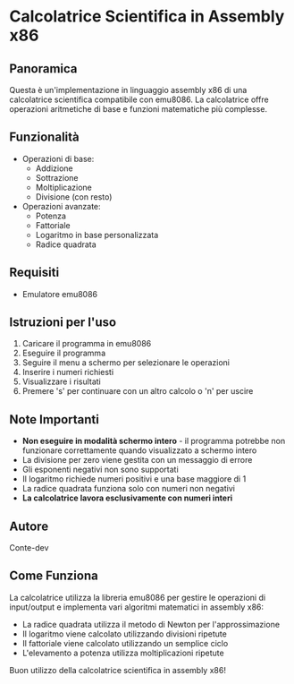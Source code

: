 # Calcolatrice Scientifica in Assembly x86

## Panoramica
Questa è un'implementazione in linguaggio assembly x86 di una calcolatrice scientifica compatibile con emu8086. La calcolatrice offre operazioni aritmetiche di base e funzioni matematiche più complesse.

## Funzionalità
- Operazioni di base:
  - Addizione
  - Sottrazione
  - Moltiplicazione
  - Divisione (con resto)
- Operazioni avanzate:
  - Potenza
  - Fattoriale
  - Logaritmo in base personalizzata
  - Radice quadrata

## Requisiti
- Emulatore emu8086

## Istruzioni per l'uso
1. Caricare il programma in emu8086
2. Eseguire il programma
3. Seguire il menu a schermo per selezionare le operazioni
4. Inserire i numeri richiesti
5. Visualizzare i risultati
6. Premere 's' per continuare con un altro calcolo o 'n' per uscire

## Note Importanti
- **Non eseguire in modalità schermo intero** - il programma potrebbe non funzionare correttamente quando visualizzato a schermo intero
- La divisione per zero viene gestita con un messaggio di errore
- Gli esponenti negativi non sono supportati
- Il logaritmo richiede numeri positivi e una base maggiore di 1
- La radice quadrata funziona solo con numeri non negativi
- **La calcolatrice lavora esclusivamente con numeri interi**

## Autore
Conte-dev

## Come Funziona
La calcolatrice utilizza la libreria emu8086 per gestire le operazioni di input/output e implementa vari algoritmi matematici in assembly x86:
- La radice quadrata utilizza il metodo di Newton per l'approssimazione
- Il logaritmo viene calcolato utilizzando divisioni ripetute
- Il fattoriale viene calcolato utilizzando un semplice ciclo
- L'elevamento a potenza utilizza moltiplicazioni ripetute

Buon utilizzo della calcolatrice scientifica in assembly x86!
